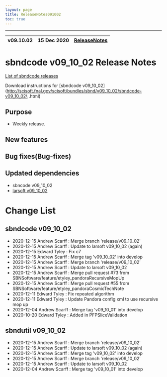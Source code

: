 ```yaml
---
layout: page
title: ReleaseNotes091002
toc: true
---
```


-----------------------------------------------------------------------------
| v09.10.02 | 15 Dec 2020 | [ReleaseNotes](ReleaseNotes091002.html) |
| --- | --- | --- |



sbndcode v09_10_02 Release Notes
=======================================================================================

[List of sbndcode releases](List_of_SBND_code_releases.html)

Download instructions for [sbndcode v09_10_02](http://scisoft.fnal.gov/scisoft/bundles/sbnd/v09_10_02/sbndcode-v09_10_02\
.html)

Purpose
---------------------------------------------------

* Weekly release.

New features
---------------------------------------------------

Bug fixes(Bug-fixes)
---------------------------------------------------

Updated dependencies
---------------------------------------------------

* sbncode v09_10_02
* [larsoft v09_10_02](https://cdcvs.fnal.gov/redmine/projects/larsoft/wiki/ReleaseNotes091002)

Change List
==========================================

sbndcode v09_10_02
---------------------------------------------------

* 2020-12-15  Andrew Scarff : Merge branch 'release/v09_10_02'
* 2020-12-15  Andrew Scarff : Update to larsoft v09_10_02 (again)
* 2020-12-15  Edward Tyley : Fix c7
* 2020-12-15  Andrew Scarff : Merge tag 'v09_10_02' into develop
* 2020-12-15  Andrew Scarff : Merge branch 'release/v09_10_02'
* 2020-12-15  Andrew Scarff : Update to larsoft v09_10_02
* 2020-12-15  Andrew Scarff : Merge pull request #73 from SBNSoftware/feature/etyley_pandoraRecursiveMopUp
* 2020-12-15  Andrew Scarff : Merge pull request #55 from SBNSoftware/feature/etyley_pandoraCosmicTechNote
* 2020-12-11  Edward Tyley : Fix repeated algorithm
* 2020-12-11  Edward Tyley : Update Pandora config xml to use recursive mop up
* 2020-12-04  Andrew Scarff : Merge tag 'v09_10_01' into develop
* 2020-10-20  Edward Tyley : Added in PFPSliceValidation

sbndutil v09_10_02
---------------------------------------------------

* 2020-12-15  Andrew Scarff : Merge branch 'release/v09_10_02'
* 2020-12-15  Andrew Scarff : Update to larsoft v09_10_02 (again)
* 2020-12-15  Andrew Scarff : Merge tag 'v09_10_02' into develop
* 2020-12-15  Andrew Scarff : Merge branch 'release/v09_10_02'
* 2020-12-15  Andrew Scarff : Update to larsoft v09_10_02
* 2020-12-04  Andrew Scarff : Merge tag 'v09_10_01' into develop
